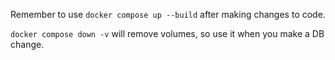 Remember to use ```docker compose up --build``` after making changes to code.

```docker compose down -v``` will remove volumes, so use it when you make a DB change.